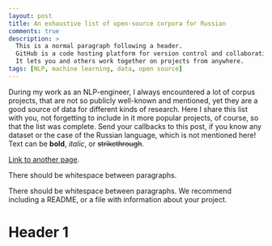 ```yaml
---
layout: post
title: An exhaustive list of open-source corpora for Russian
comments: true
description: >
  This is a normal paragraph following a header.
  GitHub is a code hosting platform for version control and collaboration.
  It lets you and others work together on projects from anywhere.
tags: [NLP, machine learning, data, open source]
---
```


During my work as an NLP-engineer, I always encountered a lot of corpus projects, that are not so publicly well-known and mentioned, yet they are a good source of data for different kinds of research.
Here I share this list with you, not forgetting to include in it more popular projects, of course, so that the list was complete.
Send your callbacks to this post, if you know any dataset or the case of the Russian language, which is not mentioned here!
Text can be **bold**, _italic_, or ~~strikethrough~~.

[Link to another page](another-page).

There should be whitespace between paragraphs.

There should be whitespace between paragraphs. We recommend including a README, or a file with information about your project.

# Header 1
